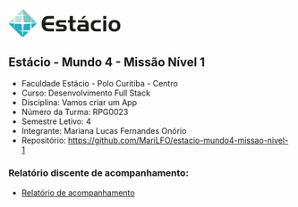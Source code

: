 [<img src="./estacio-logo.webp" width="200"/>](./estacio-logo.webp)

## Estácio - Mundo 4 - Missão Nível 1

- Faculdade Estácio - Polo Curitiba - Centro
- Curso: Desenvolvimento Full Stack
- Disciplina: Vamos criar um App
- Número da Turma: RPG0023
- Semestre Letivo: 4
- Integrante: Mariana Lucas Fernandes Onório
- Repositório: https://github.com/MariLFO/estacio-mundo4-missao-nivel-1

### Relatório discente de acompanhamento:
- [Relatório de acompanhamento](./Missão%20Prática%20-%20Mundo%204%20-%20Nível%201.pdf)